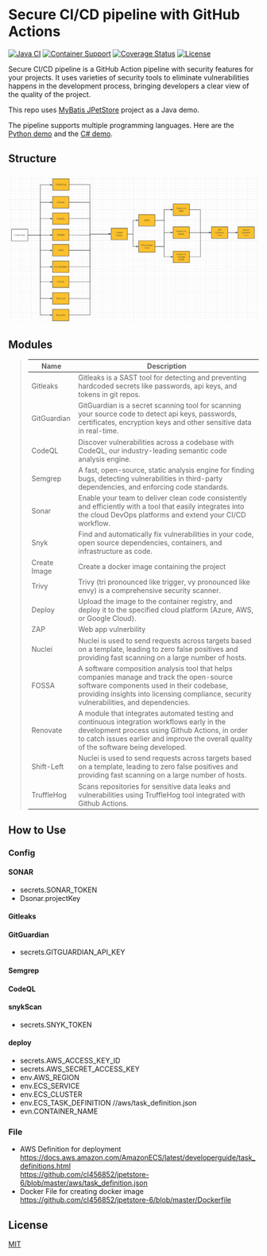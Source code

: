 Secure CI/CD pipeline with GitHub Actions
=================

[![Java CI](https://github.com/mybatis/jpetstore-6/actions/workflows/ci.yaml/badge.svg)](https://github.com/mybatis/jpetstore-6/actions/workflows/ci.yaml)
[![Container Support](https://github.com/mybatis/jpetstore-6/actions/workflows/support.yaml/badge.svg)](https://github.com/mybatis/jpetstore-6/actions/workflows/support.yaml)
[![Coverage Status](https://coveralls.io/repos/github/mybatis/jpetstore-6/badge.svg?branch=master)](https://coveralls.io/github/mybatis/jpetstore-6?branch=master)
[![License](https://img.shields.io/:license-apache-brightgreen.svg)](https://www.apache.org/licenses/LICENSE-2.0.html)


Secure CI/CD pipeline is a GitHub Action pipeline with security features for your projects. It uses varieties of security tools to eliminate vulnerabilities happens in the development process, bringing developers a clear view of the quality of the project.

This repo uses [MyBatis JPetStore](https://github.com/mybatis/jpetstore-6) project as a Java demo. 

The pipeline supports multiple programming languages. Here are the [Python demo](https://github.com/dky815/PythonDemo) and the [C# demo](https://github.com/dky815/CSharpDemo).

Structure
----------
![Secure CI/CD pipeline](img/structure.png)

## Modules
>
>
> | Name        | Description |
  > | -------------- | ----------- |
> | Gitleaks    | Gitleaks is a SAST tool for detecting and preventing hardcoded secrets like passwords, api keys, and tokens in git repos.                                                                                                                |
> | GitGuardian    | GitGuardian is a secret scanning tool for scanning your source code to detect api keys, passwords, certificates, encryption keys and other sensitive data in real-time.                                                                  |
> | CodeQL           | Discover vulnerabilities across a codebase with CodeQL, our industry-leading semantic code analysis engine.                                                                                                                              |
> | Semgrep          | A fast, open-source, static analysis engine for finding bugs, detecting vulnerabilities in third-party dependencies, and enforcing code standards.                                                                                       |
> | Sonar     | Enable your team to deliver clean code consistently and efficiently with a tool that easily integrates into the cloud DevOps platforms and extend your CI/CD workflow.                                                                   |
> | Snyk     | Find and automatically fix vulnerabilities in your code, open source dependencies, containers, and infrastructure as code.                                                                                                               |
> | Create Image   | Create a docker image containing the project                                                                                                                                                                                             |
> | Trivy   | Trivy (tri pronounced like trigger, vy pronounced like envy) is a comprehensive security scanner.                                                                                                                                        |
> | Deploy| Upload the image to the container registry, and deploy it to the specified cloud platform (Azure, AWS, or Google Cloud).                                                                                                                                                                                            |
> | ZAP | Web app vulnerbility                                                                                                                                                                                                                     |
> | Nuclei       | Nuclei is used to send requests across targets based on a template, leading to zero false positives and providing fast scanning on a large number of hosts.                                                                              |
> | FOSSA       | A software composition analysis tool that helps companies manage and track the open-source software components used in their codebase, providing insights into licensing compliance, security vulnerabilities, and dependencies.         |
> | Renovate       | A module that integrates automated testing and continuous integration workflows early in the development process using Github Actions, in order to catch issues earlier and improve the overall quality of the software being developed. |
> | Shift-Left       | Nuclei is used to send requests across targets based on a template, leading to zero false positives and providing fast scanning on a large number of hosts.                                                                              |
> | TruffleHog       | Scans repositories for sensitive data leaks and vulnerabilities using TruffleHog tool integrated with Github Actions.     


## How to Use

### Config

#### SONAR
- secrets.SONAR_TOKEN  
- Dsonar.projectKey

#### Gitleaks

#### GitGuardian
- secrets.GITGUARDIAN_API_KEY

#### Semgrep

#### CodeQL

#### snykScan
- secrets.SNYK_TOKEN

#### deploy
- secrets.AWS_ACCESS_KEY_ID
- secrets.AWS_SECRET_ACCESS_KEY
- env.AWS_REGION
- env.ECS_SERVICE
- env.ECS_CLUSTER
- env.ECS_TASK_DEFINITION //aws/task_definition.json
- evn.CONTAINER_NAME

### File
 - AWS Definition for deployment  
   https://docs.aws.amazon.com/AmazonECS/latest/developerguide/task_definitions.html  
   https://github.com/cl456852/jpetstore-6/blob/master/aws/task_definition.json
 - Docker File for creating docker image  
   https://github.com/cl456852/jpetstore-6/blob/master/Dockerfile


## License
[MIT](https://choosealicense.com/licenses/mit/)
